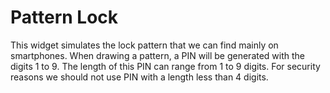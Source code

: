  # Pattern Lock
This widget simulates the lock pattern that we can find mainly on smartphones. When drawing a pattern, a PIN will be generated with the digits 1 to 9. The length of this PIN can range from 1 to 9 digits. For security reasons we should not use PIN with a length less than 4 digits.
